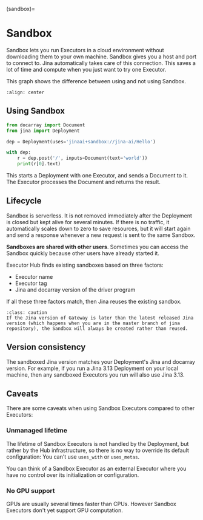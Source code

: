 (sandbox)=
# Sandbox

Sandbox lets you run Executors in a cloud environment without downloading them to your own machine. Sandbox gives you a host and port to connect to. Jina automatically takes care of this connection. This saves a lot of time and compute when you just want to try one Executor.

This graph shows the difference between using and not using Sandbox.

```{figure} ../../../../../.github/sandbox-advantage.png
:align: center
```

## Using Sandbox

```python
from docarray import Document
from jina import Deployment

dep = Deployment(uses='jinaai+sandbox://jina-ai/Hello')

with dep:
    r = dep.post('/', inputs=Document(text='world'))
    print(r[0].text)
```

This starts a Deployment with one Executor, and sends a Document to it. The Executor processes the Document and returns the result.

## Lifecycle

Sandbox is serverless. It is not removed immediately after the Deployment is closed but kept alive for several minutes. If there is no traffic, it automatically scales down to zero to save resources, but it will start again and send a response whenever a new request is sent to the same Sandbox.

**Sandboxes are shared with other users**. Sometimes you can access the Sandbox quickly because other users have already started it.

Executor Hub finds existing sandboxes based on three factors: 
- Executor name
- Executor tag
- Jina and docarray version of the driver program

If all these three factors match, then Jina reuses the existing sandbox.

```{admonition} Caution
:class: caution
If the Jina version of Gateway is later than the latest released Jina version (which happens when you are in the master branch of jina repository), the Sandbox will always be created rather than reused.
```

## Version consistency

The sandboxed Jina version matches your Deployment's Jina and docarray version. For example, if you run a Jina 3.13 Deployment on your local machine, then any sandboxed Executors you run will also use Jina 3.13.

## Caveats

There are some caveats when using Sandbox Executors compared to other Executors:

### Unmanaged lifetime

The lifetime of Sandbox Executors is not handled by the Deployment, but rather by the Hub infrastructure, so there is no way
to override its default configuration: You can't use `uses_with` or `uses_metas`.

You can think of a Sandbox Executor as an external Executor where you have no control over its initialization or configuration.

### No GPU support

GPUs are usually several times faster than CPUs. However Sandbox Executors don't yet support GPU computation.
